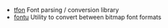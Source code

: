 - [tfon](tfon) Font parsing / conversion library
- [fontu](fontu) Utility to convert between bitmap font formats
